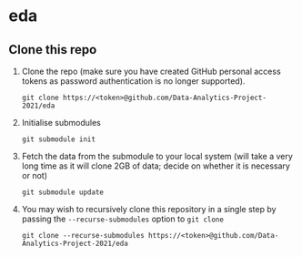 # eda

## Clone this repo

1. Clone the repo (make sure you have created GitHub personal access tokens as password authentication is no longer supported).

    ```shell
    git clone https://<token>@github.com/Data-Analytics-Project-2021/eda
    ```

2. Initialise submodules

    ```shell
    git submodule init
    ```

3. Fetch the data from the submodule to your local system (will take a very long time as it will clone 2GB of data; decide on whether it is necessary or not)

    ```shell
    git submodule update
    ```

4. You may wish to recursively clone this repository in a single step by passing the `--recurse-submodules` option to `git clone`

    ```shell
    git clone --recurse-submodules https://<token>@github.com/Data-Analytics-Project-2021/eda
    ```
